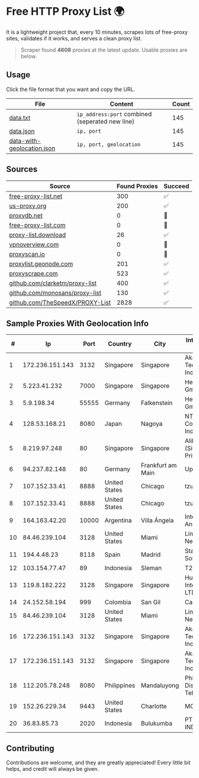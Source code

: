 
# Free HTTP Proxy List 🌍

It is a lightweight project that, every 10 minutes, scrapes lots of free-proxy sites, validates if it works, and serves a clean proxy list.


> Scraper found **4608** proxies at the latest update. Usable proxies are below.

## Usage

Click the file format that you want and copy the URL.


|File|Content|Count|
|----|-------|-----|
|[data.txt](https://raw.githubusercontent.com/themiralay/Proxy-List-World/master/data.txt)|`ip_address:port` combined (seperated new line)|145|
|[data.json](https://raw.githubusercontent.com/themiralay/Proxy-List-World/master/data.json)|`ip, port`|145|
|[data-with-geolocation.json](https://raw.githubusercontent.com/themiralay/Proxy-List-World/master/data-with-geolocation.json)|`ip, port, geolocation`|145|

## Sources

|Source|Found Proxies|Succeed|
|------|-------------|-------|
|[free-proxy-list.net](https://free-proxy-list.net)|300|✅|
|[us-proxy.org](https://www.us-proxy.org)|200|✅|
|[proxydb.net](http://proxydb.net)|0|🚫|
|[free-proxy-list.com](https://free-proxy-list.com/?page=&port=&type%5B%5D=http&type%5B%5D=https&up_time=0&search=Search)|0|🚫|
|[proxy-list.download](https://www.proxy-list.download/HTTP)|26|✅|
|[vpnoverview.com](https://vpnoverview.com/privacy/anonymous-browsing/free-proxy-servers)|0|🚫|
|[proxyscan.io](https://www.proxyscan.io)|0|🚫|
|[proxylist.geonode.com](https://proxylist.geonode.com/api/proxy-list?limit=300&page=1&sort_by=lastChecked&sort_type=desc&protocols=http,https)|201|✅|
|[proxyscrape.com](https://api.proxyscrape.com/v2/?request=displayproxies&protocol=http&timeout=10000&country=all&ssl=all&anonymity=all)|523|✅|
|[github.com/clarketm/proxy-list](https://raw.githubusercontent.com/clarketm/proxy-list/master/proxy-list-raw.txt)|400|✅|
|[github.com/monosans/proxy-list](https://raw.githubusercontent.com/monosans/proxy-list/main/proxies/http.txt)|130|✅|
|[github.com/TheSpeedX/PROXY-List](https://raw.githubusercontent.com/TheSpeedX/PROXY-List/master/http.txt)|2828|✅|


## Sample Proxies With Geolocation Info

|#|Ip|Port|Country|City|Internet Service Provider|
|-|--|----|-------|----|-------------------------|
|1|172.236.151.143|3132|Singapore|Singapore|Akamai Technologies, Inc.|
|2|5.223.41.232|7000|Singapore|Singapore|Hetzner Online GmbH|
|3|5.9.198.34|55555|Germany|Falkenstein|Hetzner Online GmbH|
|4|128.53.168.21|8080|Japan|Nagoya|NTT PC Communications, Inc.|
|5|8.219.97.248|80|Singapore|Singapore|Alibaba Cloud (Singapore) Private Limited|
|6|94.237.82.148|80|Germany|Frankfurt am Main|UpCloud Ltd|
|7|107.152.33.41|8888|United States|Chicago|tzulo, inc.|
|8|107.152.33.41|8888|United States|Chicago|tzulo, inc.|
|9|164.163.42.20|10000|Argentina|Villa Ángela|Interret Villa Angela SRL|
|10|84.46.239.104|3128|United States|Miami|Limestone Networks, Inc.|
|11|194.4.48.23|8118|Spain|Madrid|Stark Industries Solutions LTD|
|12|103.154.77.47|89|Indonesia|Sleman|T2NET|
|13|119.8.182.222|3128|Singapore|Singapore|Huawei International Pte. LTD|
|14|24.152.58.194|999|Colombia|San Gil|Calltopbx S.A.S.|
|15|84.46.239.104|3128|United States|Miami|Limestone Networks, Inc.|
|16|172.236.151.143|3132|Singapore|Singapore|Akamai Technologies, Inc.|
|17|172.236.151.143|3132|Singapore|Singapore|Akamai Technologies, Inc.|
|18|112.205.78.248|8080|Philippines|Mandaluyong|Philippine Long Distance Telephone Co.|
|19|152.26.229.34|9443|United States|Charlotte|MCNC|
|20|36.83.85.73|2020|Indonesia|Bulukumba|PT. TELKOM INDONESIA|



## Contributing

Contributions are welcome, and they are greatly appreciated! Every
little bit helps, and credit will always be given.

